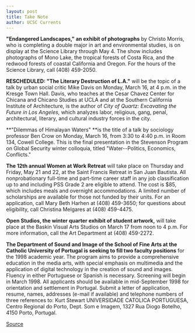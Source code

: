 ```yaml
---
layout: post
title: Take Note
author: UCSC Currents
---
```


**"Endangered Landscapes," an exhibit of photographs** by Christo Morris, who is completing a double major in art and environmental studies, is on display at the Science Library through May 4. The show includes photographs of Mono Lake, the tropical forests of Costa Rica, and the redwood forests of coastal California and Oregon. For the hours of the Science Library, call (408) 459-2050.

**RESCHEDULED: "The Literary Destruction of L.A."** will be the topic of a talk by urban social critic Mike Davis on Monday, March 16, at 4 p.m. in the Kresge Town Hall. Davis, who teaches at the Cesar Chavez Center for Chicana and Chicano Studies at UCLA and at the Southern California Institute of Architecture, is the author of _City of Quartz: Excavating the Future in Los Angeles,_ which analyzes labor, religious, gang, penal, architectural, literary, and cultural industry forces in the city. 

**"Dilemmas of Himalayan Waters" **is the title of a talk by sociology professor Ben Crow on Monday, March 16, from 3:30 to 4:40 p.m. in Room 134, Cowell College. This is the final presentation in the Stevenson Program on Global Security winter colloquia, titled "Water--Politics, Economics, Conflicts."

**The 12th annual Women at Work Retreat** will take place on Thursday and Friday, May 21 and 22, at the Saint Francis Retreat in San Juan Bautista. All nonprobationary full-time and part-time career staff in any job classification up to and including PSS Grade 2 are eligible to attend. The cost is $85, which includes meals and overnight accommodations. A limited number of scholarships are available for those not funded by their units. For an application, call Mary Beth Harhen at (408) 459-3650; for questions about eligibility, call Christina Melgares at (408) 459-4475.

**Open Studios, the winter quarter exhibit of student artwork,** will take place at the Baskin Visual Arts Studios on March 17 from noon to 4 p.m. For more information, call the Art Department at (408) 459-2272.

**The Department of Sound and Image of the School of Fine Arts at the Catholic University of Portugal is seeking to fill two faculty positions** for the 1998 academic year. The program aims to provide a comprehensive education in the media arts, with special emphasis on multimedia and the application of digital technology in the creation of sound and images. Fluency in either Portuguese or Spanish is necessary. Screening will begin in March 1998. All applicants should be available in mid-September 1998 for orientation and settlement in Portugal. Submit a letter of application, resume, names, addresses (e-mail if available) and telephone numbers of three references to: Kurt Stewart UNIVERSIDADE CATOLICA PORTUGUESA, Centro Regional do Porto, Dept. Som e Imagem, 1327 Rua Diogo Botelho, 4150 Porto, Portugal. 

[Source](http://www1.ucsc.edu/oncampus/currents/97-98/03-16/takenote.htm "Permalink to Take Note: 03-16-98")
